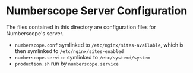 # Numberscope Server Configuration

The files contained in this directory are configuration files for
Numberscope's server.

* `numberscope.conf` symlinked to `/etc/nginx/sites-available`, which is
  then symlinked to `/etc/nginx/sites-enabled`
* `numberscope.service` symlinked to `/etc/systemd/system`
* `production.sh` run by `numberscope.service`
